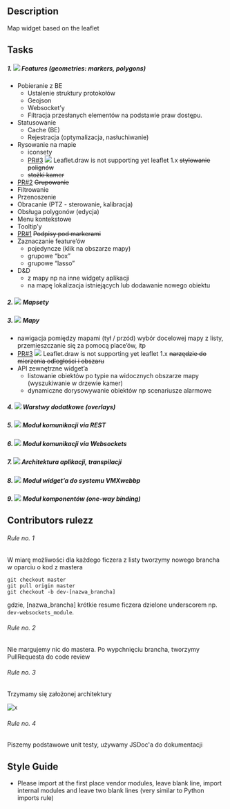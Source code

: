 Description
----------
Map widget based on the leaflet

Tasks
----------
##### 1. ![](http://progressed.io/bar/6) Features  (geometries: markers, polygons)
- Pobieranie z BE
    - Ustalenie struktury protokołów
    - Geojson
    - Websocket’y
    - Filtracja przesłanych elementów na podstawie praw dostępu.
- Statusowanie
    - Cache (BE)
    - Rejestracja (optymalizacja, nasłuchiwanie)
- Rysowanie na mapie
    - iconsety
    - [PR#3](https://github.com/CombatCode/mapv3/pull/3) ![](http://progressed.io/bar/10) Leaflet.draw is not supporting yet leaflet 1.x ~~stylowanie polignów~~
    - ~~stożki kamer~~
- [PR#2](https://github.com/CombatCode/mapv3/pull/2) ~~Grupowanie~~
- Filtrowanie
- Przenoszenie
- Obracanie (PTZ  - sterowanie, kalibracja)
- Obsługa polygonów (edycja)
- Menu kontekstowe
- Tooltip’y
- [PR#1](https://github.com/CombatCode/mapv3/pull/1) ~~Podpisy pod markerami~~ 
- Zaznaczanie feature’ów
    - pojedyncze (klik na obszarze mapy)
    - grupowe “box”
    - grupowe “lasso”
- D&D
    - z mapy np na inne widgety aplikacji
    - na mapę lokalizacja istniejących lub dodawanie nowego obiektu

##### 2. ![](http://progressed.io/bar/30) Mapsety
##### 3. ![](http://progressed.io/bar/50) Mapy
- nawigacja pomiędzy mapami (tył / przód) wybór docelowej mapy z listy, przemieszczanie się za pomocą place’ów, itp
- [PR#3](https://github.com/CombatCode/mapv3/pull/3) ![](http://progressed.io/bar/50) Leaflet.draw is not supporting yet leaflet 1.x ~~narzędzie do mierzenia odległości i obszaru~~
- API zewnętrzne widget’a
    - listowanie obiektów po typie na widocznych obszarze mapy (wyszukiwanie w drzewie kamer)
    - dynamiczne dorysowywanie obiektów np scenariusze alarmowe

##### 4. ![](http://progressed.io/bar/10) Warstwy dodatkowe (overlays)
##### 5. ![](http://progressed.io/bar/100) Moduł komunikacji via REST
##### 6. ![](http://progressed.io/bar/0) Moduł komunikacji via Websockets
##### 7. ![](http://progressed.io/bar/100) Architektura aplikacji, transpilacji
##### 8. ![](http://progressed.io/bar/0) Moduł widget’a do systemu VMXwebbp
##### 9. ![](http://progressed.io/bar/100) Moduł komponentów (one-way binding)

Contributors rulezz
----------
###### Rule no. 1
W miarę możliwości dla każdego ficzera z listy tworzymy nowego brancha w oparciu o kod z mastera
```
git checkout master
git pull origin master
git checkout -b dev-[nazwa_brancha]
```
gdzie, [nazwa_brancha] krótkie resume ficzera dzielone underscorem np. ``dev-websockets_module``.
###### Rule no. 2
Nie margujemy nic do mastera. Po wypchnięciu brancha, tworzymy PullRequesta do code review
###### Rule no. 3
Trzymamy się założonej architektury

![x](http://66.media.tumblr.com/94185caa6fa578cdf2492e62cb0666ab/tumblr_inline_o91sjrJiGK1raprkq_500.gif)
###### Rule no. 4
Piszemy podstawowe unit testy, używamy JSDoc'a do dokumentacji

Style Guide
----------
- Please import at the first place vendor modules, leave blank line, import internal modules and leave two blank lines (very similar to Python imports rule)
